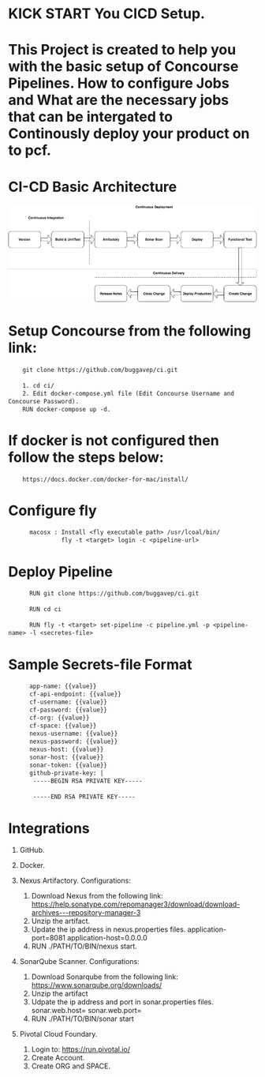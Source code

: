 # KICK START You CICD Setup.

# This Project is created to help you with the basic setup of Concourse Pipelines. How to configure Jobs and What are the necessary jobs that can be intergated to Continously deploy your product on to pcf.

# CI-CD Basic Architecture

 ![CI-CD Basic Architecture](/docs/Basic-Architecture.png)

# Setup Concourse from the following link:
        git clone https://github.com/buggavep/ci.git
        
        1. cd ci/
        2. Edit docker-compose.yml file (Edit Concourse Username and Concourse Password). 
        RUN docker-compose up -d.
        
# If docker is not configured then follow the steps below:
        https://docs.docker.com/docker-for-mac/install/
              
# Configure fly
          macosx : Install <fly executable path> /usr/lcoal/bin/
                   fly -t <target> login -c <pipeline-url>

# Deploy Pipeline
          RUN git clone https://github.com/buggavep/ci.git
          
          RUN cd ci
            
          RUN fly -t <target> set-pipeline -c pipeline.yml -p <pipeline-name> -l <secretes-file>

# Sample Secrets-file Format

          app-name: {{value}}
          cf-api-endpoint: {{value}}
          cf-username: {{value}}
          cf-password: {{value}}
          cf-org: {{value}}
          cf-space: {{value}}
          nexus-username: {{value}}
          nexus-password: {{value}}
          nexus-host: {{value}}
          sonar-host: {{value}}
          sonar-token: {{value}}
          github-private-key: |
           -----BEGIN RSA PRIVATE KEY-----

           -----END RSA PRIVATE KEY-----
           
# Integrations
1. GitHub.   
2. Docker.
3. Nexus Artifactory.
   Configurations:
     1. Download Nexus from the following link: https://help.sonatype.com/repomanager3/download/download-archives---repository-manager-3
     2. Unzip the artifact.
     3. Update the ip address in nexus.properties files.
             application-port=8081
             application-host=0.0.0.0
     4. RUN ./PATH/TO/BIN/nexus start.
     
4. SonarQube Scanner.
   Configurations:
     1. Download Sonarqube from the following link: https://www.sonarqube.org/downloads/
     2. Unzip the artifact
     3. Udpate the ip address and port in sonar.properties files.
             sonar.web.host=
             sonar.web.port=
     4. RUN ./PATH/TO/BIN/sonar start
     
5. Pivotal Cloud Foundary.
     1. Login to: https://run.pivotal.io/
     2. Create Account.
     3. Create ORG and SPACE.

